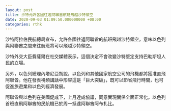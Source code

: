 ```yaml
---
layout: post
title: 沙特允許各國往返阿聯酋航班飛越沙特領空
date: 2020-09-03 01:09:50.000000000 +08:00
categories: rthk
---
```


沙特阿拉伯民航總局宣布，允許各國往返阿聯酋的航班飛越沙特領空，意味以色列與阿聯酋之間來往航班將可以飛越沙特領空。

沙特外交大臣費薩爾在社交媒體表示，這個決定不會改變沙特堅定支持巴勒斯坦人民的立場。

另外，以色列總理內塔尼亞胡說，以色列和其他國家航空公司的飛機都將獲准直飛阿聯酋。他在發表視頻講話中形容這是「巨大突破」，既可以節省飛行時間，也可促進旅遊業和以色列經濟發展。

阿聯酋與以色列在美國促成下，上月達成協議，同意實現關係全面正常化。以色列首班直飛阿聯酋的民航機已於周一抵達阿聯酋阿布扎比。
